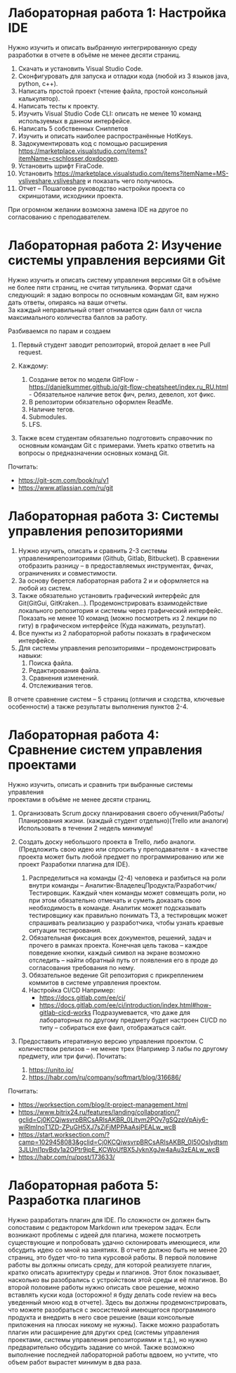 # Лабораторная работа 1: Настройка IDE  

Нужно изучить и описать выбранную интегрированную среду разработки в отчете в объёме не менее десяти страниц.

1.  Скачать и установить Visual Studio Code.
2.  Сконфигуровать для запуска и отладки кода (любой из 3 языков java, python, c++).
3.  Написать простой проект (чтение файла, простой консольный калькулятор).
4.  Написать тесты к проекту.
5.  Изучить Visual Studio Code CLI: описать не менее 10 команд используемых в данном интерфейсе.
6. Написать 5 собственных Сниппетов
7.  Изучить и описать наиболее распространённые HotKeys.
8.  Задокументировать код с помощью расширения <https://marketplace.visualstudio.com/items?itemName=cschlosser.doxdocgen>.
9.  Установить шрифт FiraCode.
10. Установить <https://marketplace.visualstudio.com/items?itemName=MS-vsliveshare.vsliveshare> и показать чего получилось.
11. Отчет – Пошаговое руководство настройки проекта со скриншотами, исходники проекта.

При огромном желании возможна замена IDE на другое по согласованию с преподавателем.

# Лабораторная работа 2: Изучение системы управления версиями Git  
Нужно изучить и описать систему управления версиями Git в объёме не более пяти страниц, не считая титульника. Формат сдачи следующий: я задаю вопросы по основным командам Git, вам нужно дать ответы, опираясь на ваши отчеты.   
За каждый неправильный ответ отнимается один балл от числа максимального количества баллов за работу.

Разбиваемся по парам и создаем

1.  Первый студент заводит репозиторий, второй делает в нее Pull request.

2. Каждому:
    1.  Создание веток по модели GitFlow - <https://danielkummer.github.io/git-flow-cheatsheet/index.ru_RU.html> - Обязательное наличие веток фич, релиз, девелоп, хот фикс.
    2.  В репозитории обязательно оформлен ReadMe.
    3.  Наличие тегов.
    4.  Submodules.
    5.  LFS.

3.  Также всем студентам обязательно подготовить справочник по основным командам Git с примерами. Уметь кратко ответить на вопросы о предназначении основных команд Git.

Почитать:
- <https://git-scm.com/book/ru/v1>
- <https://www.atlassian.com/ru/git>


# Лабораторная работа 3: Системы управления репозиториями

1. Нужно изучить, описать и сравнить 2-3 системы управлениярепозиториями (Github, Gitlab, Bitbucket). В сравнении отобразить разницу – в предоставляемых инструментах, фичах, ограничениях и совместимости.
2. За основу берется лабораторная работа 2 и и оформляется на любой из систем.
3. Также обязательно установить графический интерфейс для Git(GitGui, GitKraken…). Продемонстрировать взаимодействие локального репозитория и системы через графический интерфейс. Показать не менее 10 команд (можно посмотреть из 2 лекции по гиту) в графическом интерфейсе (Куда нажимать, результат).
4. Все пункты из 2 лабораторной работы показать в графическом интерфейсе.
5. Для системы управления репозиториями – продемонстрировать навыки:
   1. Поиска файла.
   2. Редактирования файла.
   3. Сравнения изменений.
   4. Отслеживания тегов.

В отчете сравнение систем – 5 страниц (отличия и сходства, ключевые
особенности) а также результаты выполнения пунктов 2-4.


# Лабораторная работа 4: Сравнение систем управления проектами  
Нужно изучить, описать и сравнить три выбранные системы управления  
проектами в объёме не менее десяти страниц.
1.  Организовать Scrum доску планирования своего обучения/Работы/Планирования жизни. (каждый студент отдельно)(Trello или аналоги) Использовать в течении 2 недель минимум!
2.  Создать доску небольшого проекта в Trello, либо аналоги. (Предложить свою идею или спросить у преподавателя - в качестве проекта может быть любой предмет по программированию или же проект Разработки плагина для IDE).
    1. Распределиться на команды (2-4) человека и разбиться на роли внутри команды – Аналитик-ВладелецПродукта/Разработчик/Тестировщик. Каждый член команды может совмещать роли, но при этом обязательно отмечать и суметь доказать свою необходимость в команде. Аналитик может подсказывать тестировщику как правильно понимать ТЗ, а тестировщик может спрашивать реализацию у разработчика, чтобы узнать краевые ситуации тестирования.
    2. Обязательная фиксация всех документов, решений, задач и прочего в рамках проекта. Конечная цель такова – каждое поведение кнопки, каждый символ на экране возможно отследить – найти обратный путь от появления его в проде до согласования требования по нему.
    3. Обязательное ведение Git репозитория с прикреплением коммитов в системе управления проектом.
    4.  Настройка CI/CD Например:
        - <https://docs.gitlab.com/ee/ci/>
        - <https://docs.gitlab.com/ee/ci/introduction/index.html#how-gitlab-cicd-works>
    Подразумевается, что даже для лабораторных по другому предмету будет настроен CI/CD по типу – собираться exe фаил, отображаться сайт.

3.  Предоставить итеративную версию управления проектом. С количеством релизов – не менее трех (Например 3 лабы по другому предмету, или три фичи).
    Почитать:
    1.  <https://unito.io/>
    2.  <https://habr.com/ru/company/softmart/blog/316686/>

Почитать:
- <https://worksection.com/blog/it-project-management.html>
- <https://www.bitrix24.ru/features/landing/collaboration/?gclid=Cj0KCQjwsvrpBRCsARIsAKBR_0Litvm2POv7gSQzpVpAiy6-wiRlmInoT1ZD-ZPuGH5XJ7sZjFjMPPAaAsjPEALw_wcB>
- <https://start.worksection.com/?camp=1029458083&gclid=Cj0KCQjwsvrpBRCsARIsAKBR_0I50Oslydtsm3JLUnI1pvBdy1a2OPtr9jpE_KCWoUfBX5JyknXgJw4aAu3zEALw_wcB>
- <https://habr.com/ru/post/173633/>  
  
# Лабораторная работа 5: Разработка плагинов  
Нужно разработать плагин для IDE. По сложности он должен быть
сопоставим с редактором Markdown или трекером задач. Если возникают проблемы с идеей для плагина, можете посмотреть существующие и попробовать удачно склонировать имеющиеся, или обсудить идею со мной на занятиях. 
В отчете должно быть не менее 20 страниц, это будет что-то типа курсовой работы. В первой половине работы вы должны описать среду, для которой реализуете плагин, кратко описать архитектуру среды и плагинов. Этот блок показывает, насколько вы разобрались с устройством этой среды и её плагинов. Во второй половине работы нужно описать свое решение, можно вставлять куски кода (осторожно! я буду делать code review на весь уведенный мною код в отчете). Здесь вы должны продемонстрировать, что можете разобраться с экосистемой имеющегося программного продукта и внедрить в него свое решение (ваши консольные приложения на плюсах никому не нужны). 
Также можно разработать плагин или расширение для других сред (системы управления проектами, системы управления репозиториями и т.д.), но нужно предварительно обсудить задание со мной. 
Также возможно выполнение последней лабораторной работы вдвоем, но учтите, что объем работ вырастет минимум в два раза.
